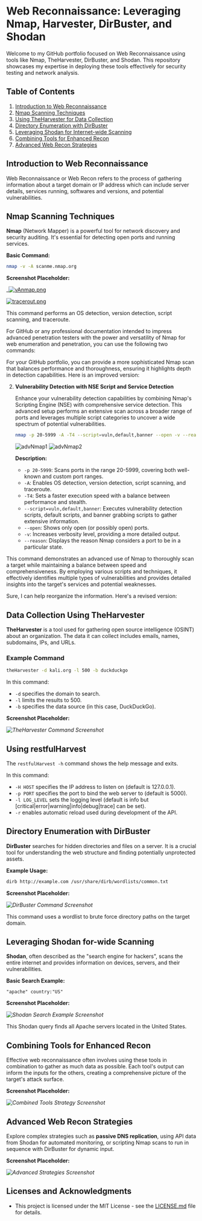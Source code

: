 # Web Reconnaissance: Leveraging Nmap, Harvester, DirBuster, and Shodan

Welcome to my GitHub portfolio focused on Web Reconnaissance using tools like Nmap, TheHarvester, DirBuster, and Shodan. This repository showcases my expertise in deploying these tools effectively for security testing and network analysis.

## Table of Contents

1. [Introduction to Web Reconnaissance](#introduction-to-web-reconnaissance)
2. [Nmap Scanning Techniques](#nmap-scanning-techniques)
3. [Using TheHarvester for Data Collection](#using-theharvester-for-data-collection)
4. [Directory Enumeration with DirBuster](#directory-enumeration-with-dirbuster)
5. [Leveraging Shodan for Internet-wide Scanning](#leveraging-shodan-for-internet-wide-scanning)
6. [Combining Tools for Enhanced Recon](#combining-tools-for-enhanced-recon)
7. [Advanced Web Recon Strategies](#advanced-web-recon-strategies)

## Introduction to Web Reconnaissance

Web Reconnaissance or Web Recon refers to the process of gathering information about a target domain or IP address which can include server details, services running, softwares and versions, and potential vulnerabilities.

## Nmap Scanning Techniques

**Nmap** (Network Mapper) is a powerful tool for network discovery and security auditing. It's essential for detecting open ports and running services.

**Basic Command:**

```bash
nmap -v -A scanme.nmap.org
```

**Screenshot Placeholder:**

_[![vAnmap.png](https://i.postimg.cc/rpPz7bqB/vAnmap.png)](https://postimg.cc/8FL16ZJ4)

[![tracerout.png](https://i.postimg.cc/3JYrf7gy/tracerout.png)](https://postimg.cc/Z0sh0GsZ)

This command performs an OS detection, version detection, script scanning, and traceroute.

For GitHub or any professional documentation intended to impress advanced penetration testers with the power and versatility of Nmap for web enumeration and penetration, you can use the following two commands:


For your GitHub portfolio, you can provide a more sophisticated Nmap scan that balances performance and thoroughness, ensuring it highlights depth in detection capabilities. Here is an improved version:

2. **Vulnerability Detection with NSE Script and Service Detection**

   Enhance your vulnerability detection capabilities by combining Nmap's Scripting Engine (NSE) with comprehensive service detection. This advanced setup performs an extensive scan across a broader range of ports and leverages multiple script categories to uncover a wide spectrum of potential vulnerabilities.

   ```bash
   nmap -p 20-5999 -A -T4 --script=vuln,default,banner --open -v --reason <ip>
   ```

   ![advNmap1](https://i.postimg.cc/mkdWXcfB/advNmap1.png)
   ![advNmap2](https://i.postimg.cc/2jTY8tqM/advNmap2.png)

   **Description:**
  
   - `-p 20-5999`: Scans ports in the range 20-5999, covering both well-known and custom port ranges.
   - `-A`: Enables OS detection, version detection, script scanning, and traceroute.
   - `-T4`: Sets a faster execution speed with a balance between performance and stealth.
   - `--script=vuln,default,banner`: Executes vulnerability detection scripts, default scripts, and banner grabbing scripts to gather extensive information.
   - `--open`: Shows only open (or possibly open) ports.
   - `-v`: Increases verbosity level, providing a more detailed output.
   - `--reason`: Displays the reason Nmap considers a port to be in a particular state.

This command demonstrates an advanced use of Nmap to thoroughly scan a target while maintaining a balance between speed and comprehensiveness. By employing various scripts and techniques, it effectively identifies multiple types of vulnerabilities and provides detailed insights into the target's services and potential weaknesses.  


Sure, I can help reorganize the information. Here's a revised version:

## Data Collection Using TheHarvester

**TheHarvester** is a tool used for gathering open source intelligence (OSINT) about an organization. The data it can collect includes emails, names, subdomains, IPs, and URLs.

### Example Command

```bash
theHarvester -d kali.org -l 500 -b duckduckgo
```

In this command:
- `-d` specifies the domain to search.
- `-l` limits the results to 500.
- `-b` specifies the data source (in this case, DuckDuckGo).

**Screenshot Placeholder:**

_![TheHarvester Command Screenshot](URL_to_image)_

## Using restfulHarvest

The `restfulHarvest -h` command shows the help message and exits. 

In this command:
- `-H HOST` specifies the IP address to listen on (default is 127.0.0.1).
- `-p PORT` specifies the port to bind the web server to (default is 5000).
- `-l LOG_LEVEL` sets the logging level (default is info but [critical|error|warning|info|debug|trace] can be set).
- `-r` enables automatic reload used during development of the API.


## Directory Enumeration with DirBuster

**DirBuster** searches for hidden directories and files on a server. It is a crucial tool for understanding the web structure and finding potentially unprotected assets.

**Example Usage:**

```bash
dirb http://example.com /usr/share/dirb/wordlists/common.txt
```

**Screenshot Placeholder:**

_![DirBuster Command Screenshot](URL_to_image)_

This command uses a wordlist to brute force directory paths on the target domain.

## Leveraging Shodan for-wide Scanning

**Shodan**, often described as the "search engine for hackers", scans the entire internet and provides information on devices, servers, and their vulnerabilities.

**Basic Search Example:**

```
"apache" country:"US"
```

**Screenshot Placeholder:**

_![Shodan Search Example Screenshot](URL_to_image)_

This Shodan query finds all Apache servers located in the United States.

## Combining Tools for Enhanced Recon

Effective web reconnaissance often involves using these tools in combination to gather as much data as possible. Each tool's output can inform the inputs for the others, creating a comprehensive picture of the target's attack surface.

**Screenshot Placeholder:**

_![Combined Tools Strategy Screenshot](URL_to_image)_

## Advanced Web Recon Strategies

Explore complex strategies such as **passive DNS replication**, using API data from Shodan for automated monitoring, or scripting Nmap scans to run in sequence with DirBuster for dynamic input.

**Screenshot Placeholder:**

_![Advanced Strategies Screenshot](URL_to_image)_

## Licenses and Acknowledgments

- This project is licensed under the MIT License - see the [LICENSE.md](LICENSE.md) file for details.

